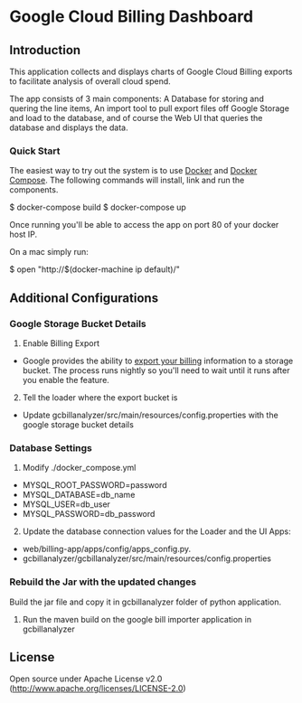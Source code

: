 # Google Cloud Billing Dashboard

## Introduction
This application collects and displays charts of Google Cloud Billing exports to facilitate analysis of overall cloud spend.

The app consists of 3 main components: A Database for storing and quering the line items, An import tool to pull export files off Google Storage and load to the database, and of course the Web UI that queries the database and displays the data.

### Quick Start
The easiest way to try out the system is to use [Docker](https://docs.docker.com/) and [Docker Compose](https://docs.docker.com/compose/). The following commands will install, link and run the components.

  $ docker-compose build
  $ docker-compose up

Once running you'll be able to access the app on port 80 of your docker host IP.

On a mac simply run:

  $ open "http://$(docker-machine ip default)/"



## Additional Configurations

###  Google Storage Bucket Details
1. Enable Billing Export
  - Google provides the ability to [export your billing](https://support.google.com/cloud/answer/6293835?rd=1) information to a storage bucket. The process runs nightly so you'll need to wait until it runs after you enable the feature.
2. Tell the loader where the export bucket is
  - Update gcbillanalyzer/src/main/resources/config.properties with the google storage bucket details

### Database Settings
1. Modify ./docker_compose.yml
  * MYSQL_ROOT_PASSWORD=password
  * MYSQL_DATABASE=db_name
  * MYSQL_USER=db_user
  * MYSQL_PASSWORD=db_password
2. Update the database connection values for the Loader and the UI Apps:
  - web/billing-app/apps/config/apps_config.py.
  - gcbillanalyzer/gcbillanalyzer/src/main/resources/config.properties


### Rebuild the Jar with the updated changes
Build the jar file and copy it in gcbillanalyzer folder of python application.
  1. Run the maven build on the google bill importer application in gcbillanalyzer






## License
Open source under Apache License v2.0 (http://www.apache.org/licenses/LICENSE-2.0)
